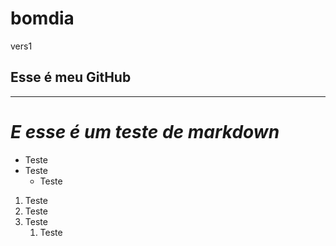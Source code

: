# bomdia
 vers1


## **Esse é meu GitHub**
***

# _E esse é um teste de markdown_

* Teste
 * Teste
    * Teste

1. Teste
1. Teste
1. Teste
    1. Teste